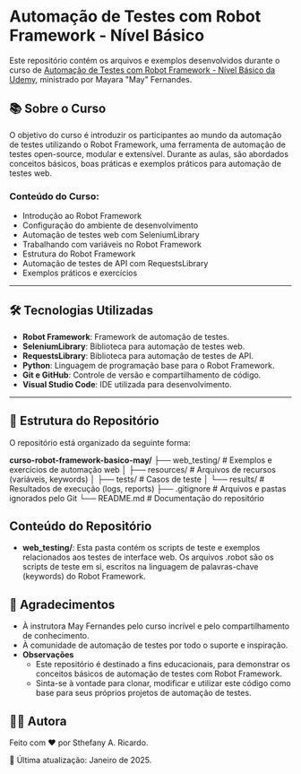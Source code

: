 # Automação de Testes com Robot Framework - Nível Básico

Este repositório contém os arquivos e exemplos desenvolvidos durante o curso de [Automação de Testes com Robot Framework - Nível Básico da Udemy](https://www.udemy.com/course/automacao-de-testes-com-robot-framework-basico/), ministrado por Mayara "May" Fernandes. 

## 📚 Sobre o Curso

O objetivo do curso é introduzir os participantes ao mundo da automação de testes utilizando o Robot Framework, uma ferramenta de automação de testes open-source, modular e extensível. Durante as aulas, são abordados conceitos básicos, boas práticas e exemplos práticos para automação de testes web.

### Conteúdo do Curso:
- Introdução ao Robot Framework
- Configuração do ambiente de desenvolvimento
- Automação de testes web com SeleniumLibrary
- Trabalhando com variáveis no Robot Framework
- Estrutura do Robot Framework
- Automação de testes de API com RequestsLibrary
- Exemplos práticos e exercícios

---

## 🛠️ Tecnologias Utilizadas

- **Robot Framework**: Framework de automação de testes.
- **SeleniumLibrary**: Biblioteca para automação de testes web.
- **RequestsLibrary**: Biblioteca para automação de testes de API.
- **Python**: Linguagem de programação base para o Robot Framework.
- **Git e GitHub**: Controle de versão e compartilhamento de código.
- **Visual Studio Code**: IDE utilizada para desenvolvimento.

---

## 📂 Estrutura do Repositório

O repositório está organizado da seguinte forma:

**curso-robot-framework-basico-may/**
├── web_testing/                  # Exemplos e exercícios de automação web
│   ├── resources/                # Arquivos de recursos (variáveis, keywords)
│   ├── tests/                    # Casos de teste
│   └── results/                  # Resultados de execução (logs, reports)
├── .gitignore                    # Arquivos e pastas ignorados pelo Git
└── README.md                     # Documentação do repositório

## Conteúdo do Repositório
- **web_testing/**: Esta pasta contém os scripts de teste e exemplos relacionados aos testes de interface web. Os arquivos .robot são os scripts de teste em si, escritos na linguagem de palavras-chave (keywords) do Robot Framework.

## 📌 Agradecimentos
- À instrutora May Fernandes pelo curso incrível e pelo compartilhamento de conhecimento.
- À comunidade de automação de testes por todo o suporte e inspiração.
- **Observações**
  - Este repositório é destinado a fins educacionais, para demonstrar os conceitos básicos de automação de testes com Robot Framework.
  - Sinta-se à vontade para clonar, modificar e utilizar este código como base para seus próprios projetos de automação de testes.

## 🙋‍♀️ Autora
Feito com ❤️ por Sthefany A. Ricardo.

📅 Última atualização: Janeiro de 2025.